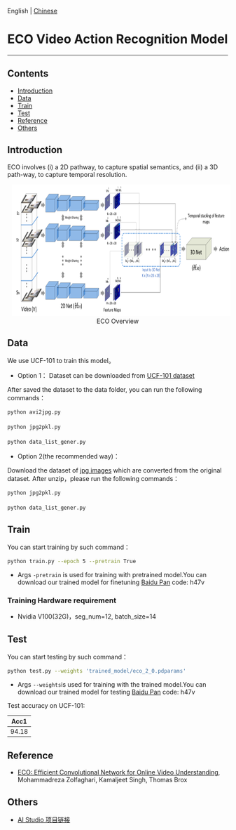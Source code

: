 English | [Chinese](README.md)

# ECO Video Action Recognition Model

---
## Contents

- [Introduction](#Introduction)
- [Data](#Data)
- [Train](#Train)
- [Test](#Test)
- [Reference](#Reference)
- [Others](#Others)


## Introduction

ECO involves (i) a 2D pathway, to capture spatial semantics, and (ii) a 3D path-way, to capture temporal resolution.

<p align="center">
<img src="images/eco.png" height=300 width=500 hspace='10'/> <br />
ECO Overview
</p>

## Data

We use UCF-101 to train this model。

*  Option 1：
Dataset can be downloaded from [UCF-101 dataset](https://www.crcv.ucf.edu/data/UCF101.php)

After saved the dataset to the data folder, you can run the following commands：

```bash
python avi2jpg.py

python jpg2pkl.py

python data_list_gener.py
```
*  Option 2(the recommended way)：

Download the dataset of [jpg images](https://aistudio.baidu.com/aistudio/datasetdetail/52155) which are converted from the original dataset. After unzip，please run the following commands：

```bash
python jpg2pkl.py

python data_list_gener.py
```

## Train

You can start training by such command：

```bash
python train.py --epoch 5 --pretrain True

```
- Args `-pretrain` is used for training with pretrained model.You can download our trained model for finetuning [Baidu Pan](https://pan.baidu.com/s/1yU3TILs-39CCPWuBD8NqHg) code: h47v


### Training Hardware requirement

*  Nvidia V100(32G)，seg\_num=12, batch\_size=14


## Test

You can start testing by such command：

```bash
python test.py --weights 'trained_model/eco_2_0.pdparams'
```

- Args `--weights`is used for training with the trained model.You can download our trained model for testing [Baidu Pan](https://pan.baidu.com/s/1yU3TILs-39CCPWuBD8NqHg) code: h47v

Test accuracy on UCF-101:

| Acc1 | 
| :---: | 
| 94.18 | 


## Reference

- [ECO: Efficient Convolutional Network for Online Video Understanding](https://arxiv.org/abs/1804.09066), Mohammadreza Zolfaghari, Kamaljeet Singh, Thomas Brox 

## Others

- [AI Studio 项目链接](https://aistudio.baidu.com/aistudio/projectdetail/898807)